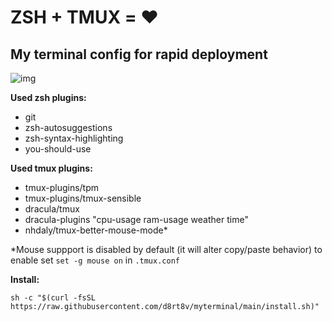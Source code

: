 # ZSH + TMUX = ❤️
## My terminal config for rapid deployment

![img](https://github.com/d8rt8v/myterminal/assets/17141491/112276e1-acac-4686-8498-c04d07a43fc0)

**Used zsh plugins:**
 -  git
 -  zsh-autosuggestions
 -  zsh-syntax-highlighting
 -  you-should-use

**Used tmux plugins:**
 - tmux-plugins/tpm
 - tmux-plugins/tmux-sensible
 - dracula/tmux
 - dracula-plugins "cpu-usage ram-usage weather time"
 - nhdaly/tmux-better-mouse-mode*

*Mouse suppport is disabled by default (it will alter copy/paste behavior) to enable set `set -g mouse on` in `.tmux.conf` 

**Install:**
```
sh -c "$(curl -fsSL https://raw.githubusercontent.com/d8rt8v/myterminal/main/install.sh)"
```
